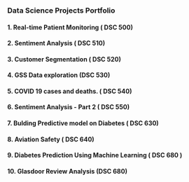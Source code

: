 ### Data Science Projects Portfolio
#### 1. Real-time Patient Monitoring ( DSC 500)
#### 2. Sentiment Analysis ( DSC 510)
#### 3. Customer Segmentation ( DSC 520)
#### 4. GSS Data exploration (DSC 530)
#### 5. COVID 19 cases and deaths. ( DSC  540)
#### 6. Sentiment Analysis - Part 2 ( DSC 550)
#### 7. Bulding Predictive model on Diabetes ( DSC 630)
#### 8. Aviation Safety  ( DSC 640)
#### 9. Diabetes Prediction Using Machine Learning ( DSC 680 )
#### 10. Glasdoor Review Analysis (DSC 680)
<!--
**madhukarayachit/madhukarayachit** is a ✨ _special_ ✨ repository because its `README.md` (this file) appears on your GitHub profile.

Here are some ideas to get you started:

- 🔭 I’m currently working on Data Science Projects Portfolio
- 🌱 I’m currently learning Data Scieence
- 👯 I’m looking to collaborate on Machine Learning
- 🤔 I’m looking for help with ...
- 💬 Ask me about ...
- 📫 How to reach me: mayachit@my365.bellevue.edu
- 😄 Pronouns: He/Her
- ⚡ Fun fact: Cricket / Chess lover
-->
